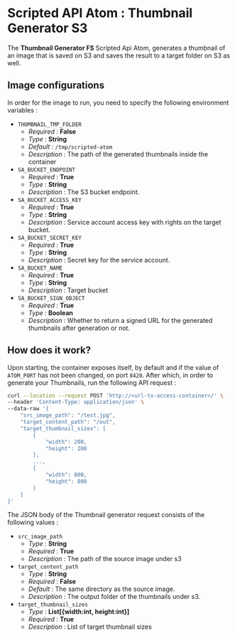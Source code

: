 # Scripted API Atom : Thumbnail Generator S3

The **Thumbnail Generator FS** Scripted Api Atom, generates a thumbnail of an image that is saved on S3 and saves the 
result to a target folder on S3 as well.

## Image configurations

In order for the image to run, you need to specify the following environment variables :

* `THUMBNAIL_TMP_FOLDER`
    * _Required_ : **False**
    * _Type_ : **String**
    * _Default_ : `/tmp/scripted-atom`
    * _Description_ : The path of the generated thumbnails inside the container
* `SA_BUCKET_ENDPOINT`
    * _Required_ : **True**
    * _Type_ : **String**
    * _Description_ : The S3 bucket endpoint.
* `SA_BUCKET_ACCESS_KEY`
    * _Required_ : **True**
    * _Type_ : **String**
    * _Description_ : Service account access key with rights on the target bucket.
* `SA_BUCKET_SECRET_KEY`
    * _Required_ : **True**
    * _Type_ : **String**
    * _Description_ : Secret key for the service account.
* `SA_BUCKET_NAME`
    * _Required_ : **True**
    * _Type_ : **String**
    * _Description_ : Target bucket
* `SA_BUCKET_SIGN_OBJECT`
    * _Required_ : **True**
    * _Type_ : **Boolean**
    * _Description_ : Whether to return a signed URL for the generated thumbnails after generation or not.

## How does it work?

Upon starting, the container exposes itself, by default and if the value of `ATOM_PORT` has not been changed, on port `8420`. After which, in order to generate your Thumbnails, run the
following API request :

```bash
curl --location --request POST 'http://<url-to-access-container>/' \
--header 'Content-Type: application/json' \
--data-raw '{
    "src_image_path": "/test.jpg",
    "target_content_path": "/out",
    "target_thumbnail_sizes": [
        {
            "width": 200,
            "height": 200
        },
        ...,
        {
            "width": 800,
            "height": 800
        }
    ]
}'
```

The JSON body of the Thumbnail generator request consists of the following values :

* `src_image_path`
    * _Type_ : **String**
    * _Required_ : **True**
    * _Description_ : The path of the source image under s3
* `target_content_path`
    * _Type_ : **String**
    * _Required_ : **False**
    * _Default_ : The same directory as the source image.
    * _Description_ : The output folder of the thumbnails under s3.
* `target_thumbnail_sizes`
    * _Type_ : **List[{width:int, height:int}]**
    * _Required_ : **True**
    * _Description_ : List of target thumbnail sizes

